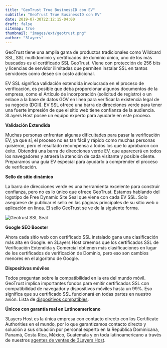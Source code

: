 ```yaml
---
title: "GeoTrust True BusinessID con EV"
subtitle: "GeoTrust True BusinessID con EV"
date: 2019-07-30T22:12:15-04:00
draft: false
sitemap: true
thumbnail: "images/ext/geotrust.png"
author: "3layers"
---
```


GeoTrust tiene una amplia gama de productos tradicionales como Wildcard SSL, SSL multidominio y certificados de dominio único, uno de los más buscados es el certificado SSL GeoTrust. Viene con protección de 256 bits y licencias de servidor ilimitadas que permiten instalar SSL en tantos servidores como desee sin costo adicional.

EV SSL significa validación extendida involucrada en el proceso de verificación, es posible que deba proporcionar algunos documentos de la empresa, como el Artículo de incorporación (solicitud de registro) o un enlace a la base de datos GOV en línea para verificar la existencia legal de su negocio (DGII). EV SSL ofrece una barra de direcciones verde para tener una fuerte impresión de que el sitio web tiene confianza de la audiencia. 3Layers Host posee un equipo experto para ayudarle en este proceso.

**Validación Extendida**

Muchas personas enfrentan algunas dificultades para pasar la verificación EV, ya que sí, el proceso no es tan fácil y rápido como muchas personas quisieron, pero el resultado recompensa a todos los que lo aprobaron con éxito. Obtendrá una barra de direcciones verde EV, que aparecerá en todos los navegadores y atraerá la atención de cada visitante y posible cliente. Preparamos una guía EV especial para ayudarlo a comprender el proceso de verificación.

**Sello de sitio dinámico**

La barra de direcciones verde es una herramienta excelente para construir confianza, pero no es lo único que ofrece GeoTrust. Estamos hablando del logotipo de Free Dynamic Site Seal que viene con cada EV SSL. Solo asegúrese de publicar el sello en las páginas principales de su sitio web o aplicación en línea. El sello GeoTrust se ve de la siguiente forma.

![Geotrust SSL Seal](/images/ext/geotrust-seal.png)

**Google SEO Booster**

Ahora cada sitio web con certificado SSL instalado gana una clasificación más alta en Google. en 3Layers Host creemos que los certificados SSL de Verificación Extendida y Comercial obtienen más clasificaciones en lugar de los certificados de verificación de Dominio, pero eso son cambios menores en el algoritmo de Google.

**Dispositivos móviles**

Todos preguntan sobre la compatibilidad en la era del mundo móvil. GeoTrust implica importantes fondos para emitir certificados SSL con compatibilidad de navegador y dispositivos móviles hasta un 99%. Eso significa que su certificado SSL funcionará en todas partes en nuestro avión. Lista de [dispositivos compatibles](https://3layers.host/blog/compatibilidad-de-dispositivos-con-ssl/).

**Únicos con garantía real en Latinoamericano**

3Layers Host es la única empresa con contacto directo con los Certificate Authorities en el mundo, por lo que garantizamos contacto directo y solución a sus situación por personal experto en la República Dominicana, Panamá, Costa Rica, México, Guatemala y en toda latinoamericano a través de nuestros [agentes de ventas de 3Layers Host](https://3layers.host/contact/).